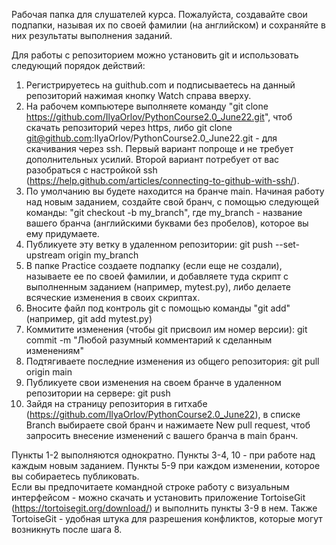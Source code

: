 Рабочая папка для слушателей курса. Пожалуйста, создавайте свои подпапки, называя их по своей фамилии (на английском) и сохраняйте в них результаты выполнения заданий.

Для работы с репозиторием можно установить git и использовать следующий порядок действий:
1. Регистрируетесь на guithub.com и подписываетесь на данный репозиторий нажимая кнопку Watch справа вверху.
2. На рабочем компьютере выполняете команду "git clone https://github.com/IlyaOrlov/PythonCourse2.0_June22.git", чтоб скачать репозиторий через https, либо git clone git@github.com:IlyaOrlov/PythonCourse2.0_June22.git - для скачивания через ssh. Первый вариант попроще и не требует дополнительных усилий. Второй вариант потребует от вас разобраться с настройкой ssh (https://help.github.com/articles/connecting-to-github-with-ssh/). 
3. По умолчанию вы будете находится на бранче main. Начиная работу над новым заданием, создайте свой бранч, с помощью следующей команды:
"git checkout -b my_branch", где my_branch - название вашего бранча (английскими буквами без пробелов), которое вы ему придумаете.
4. Публикуете эту ветку в удаленном репозитории: git push --set-upstream origin my_branch
5. В папке Practice создаете подпапку (если еще не создали), называете ее по своей фамилии, и добавляете туда скрипт с выполненным заданием (например, mytest.py), либо делаете всяческие изменения в своих скриптах.
6. Вносите файл под контроль git с помощью команды "git add" (например, git add mytest.py)
7. Коммитите изменения (чтобы git присвоил им номер версии): git commit -m "Любой разумный комментарий к сделанным изменениям"
8. Подтягиваете последние изменения из общего репозитория: git pull origin main
9. Публикуете свои изменения на своем бранче в удаленном репозитории на сервере: git push
10. Зайдя на страницу репозитория в гитхабе (https://github.com/IlyaOrlov/PythonCourse2.0_June22), в списке Branch выбираете свой бранч и нажимаете New pull request, чтоб запросить внесение изменений с вашего бранча в main бранч.
  
Пункты 1-2 выполняются однократно. Пункты 3-4, 10 - при работе над каждым новым заданием. Пункты 5-9 при каждом изменении, которое вы собираетесь публиковать.  
Если вы предпочитаете командной строке работу с визуальным интерфейсом - можно скачать и установить приложение TortoiseGit (https://tortoisegit.org/download/) и выполнить пункты 3-9 в нем. Также TortoiseGit - удобная штука для разрешения конфликтов, которые могут возникнуть после шага 8.  

